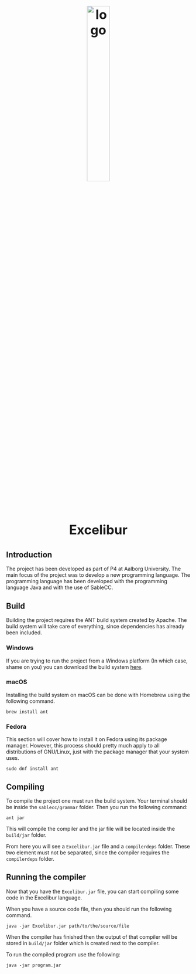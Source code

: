 <h1 align="center" style="display: block; font-size: 2.5em; font-weight: bold; margin-block-start: 1em; margin-block-end: 1em;">
<a name="logo" href="#"><img align="center" src="https://i.imgur.com/3jCChJ3.png" alt="logo" style="width:35%;height:35%"/></a>
  <br /><br /><strong>Excelibur</strong>
</h1>

## Introduction
The project has been developed as part of P4 at Aalborg University. The main focus of the project was to develop a new programming language. The programming language has been developed with the programming language Java and with the use of SableCC. 

## Build
Building the project requires the ANT build system created by Apache. The build system will take care of everything, since dependencies has already been included.

### Windows
If you are trying to run the project from a Windows platform (In which case, shame on you) you can download the build system [here](https://ant.apache.org/bindownload.cgi).

### macOS
Installing the build system on macOS can be done with Homebrew using the following command.

`brew install ant`

### Fedora
This section will cover how to install it on Fedora using its package manager. However, this process should pretty much apply to all distributions of GNU/Linux, just with the package manager that your system uses.

`sudo dnf install ant`

## Compiling

To compile the project one must run the build system. Your terminal should be inside the `sablecc/grammar` folder. Then you run the following command:

`ant jar`

This will compile the compiler and the jar file will be located inside the `build/jar` folder.

From here you will see a `Excelibur.jar` file and a `compilerdeps` folder. These two element must not be separated, since the compiler requires the `compilerdeps` folder.

## Running the compiler
Now that you have the `Excelibur.jar` file, you can start compiling some code in the Excelibur language.

When you have a source code file, then you should run the following command.

`java -jar Excelibur.jar path/to/the/source/file`

When the compiler has finished then the output of that compiler will be stored in `build/jar` folder which is created next to the compiler.

To run the compiled program use the following:

`java -jar program.jar`